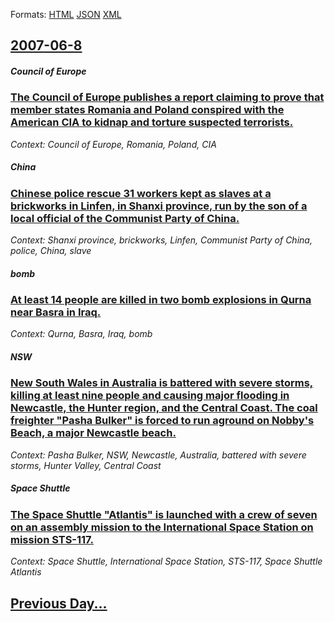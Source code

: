 
Formats: [HTML](2007/06/8/index.html)  [JSON](2007/06/8/index.json)  [XML](2007/06/8/index.xml)  

## [2007-06-8](/news/2007/06/8/index.md)

##### Council of Europe
### [ The Council of Europe publishes a report claiming to prove that member states Romania and Poland conspired with the American CIA to kidnap and torture suspected terrorists. ](/news/2007/06/8/the-council-of-europe-publishes-a-report-claiming-to-prove-that-member-states-romania-and-poland-conspired-with-the-american-cia-to-kidnap.md)
_Context: Council of Europe, Romania, Poland, CIA_

##### China
### [ Chinese police rescue 31 workers kept as slaves at a brickworks in Linfen, in Shanxi province, run by the son of a local official of the Communist Party of China. ](/news/2007/06/8/chinese-police-rescue-31-workers-kept-as-slaves-at-a-brickworks-in-linfen-in-shanxi-province-run-by-the-son-of-a-local-official-of-the-co.md)
_Context: Shanxi province, brickworks, Linfen, Communist Party of China, police, China, slave_

##### bomb
### [ At least 14 people are killed in two bomb explosions in Qurna near Basra in Iraq. ](/news/2007/06/8/at-least-14-people-are-killed-in-two-bomb-explosions-in-qurna-near-basra-in-iraq.md)
_Context: Qurna, Basra, Iraq, bomb_

##### NSW
### [ New South Wales in Australia is battered with severe storms, killing at least nine people and causing major flooding in Newcastle, the Hunter region, and the Central Coast. The coal freighter "Pasha Bulker" is forced to run aground on Nobby's Beach, a major Newcastle beach. ](/news/2007/06/8/new-south-wales-in-australia-is-battered-with-severe-storms-killing-at-least-nine-people-and-causing-major-flooding-in-newcastle-the-hunt.md)
_Context: Pasha Bulker, NSW, Newcastle, Australia, battered with severe storms, Hunter Valley, Central Coast_

##### Space Shuttle
### [ The Space Shuttle "Atlantis" is launched with a crew of seven on an assembly mission to the International Space Station on mission STS-117. ](/news/2007/06/8/the-space-shuttle-atlantis-is-launched-with-a-crew-of-seven-on-an-assembly-mission-to-the-international-space-station-on-mission-sts-117.md)
_Context: Space Shuttle, International Space Station, STS-117, Space Shuttle Atlantis_

## [Previous Day...](/news/2007/06/7/index.md)

